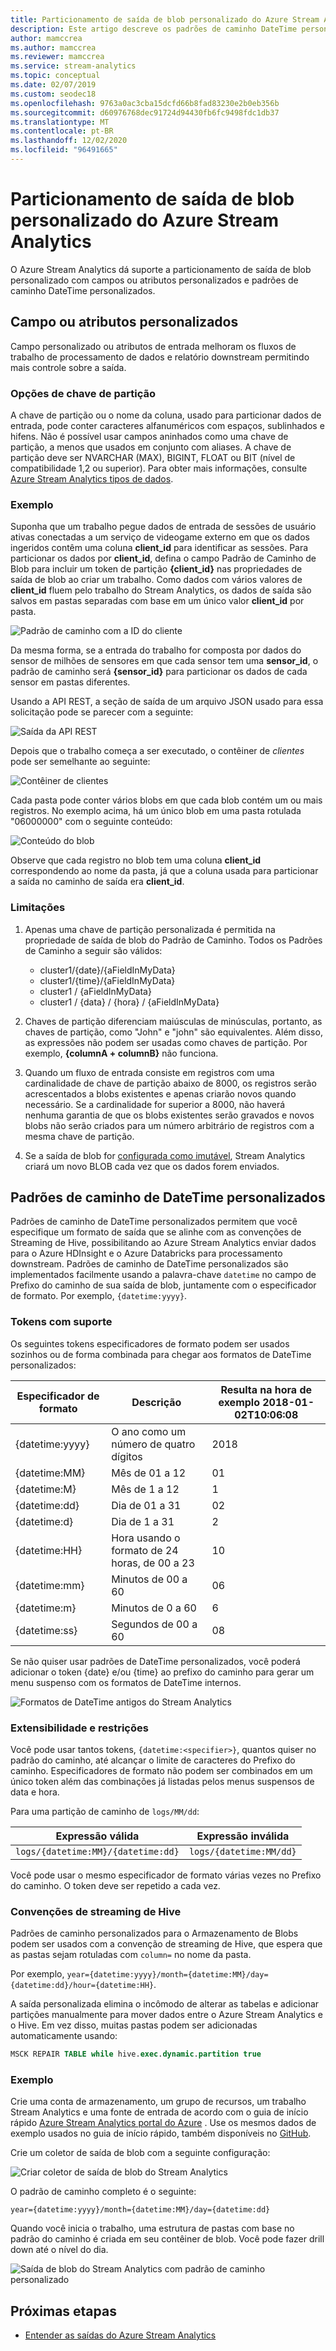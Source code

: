 ```yaml
---
title: Particionamento de saída de blob personalizado do Azure Stream Analytics
description: Este artigo descreve os padrões de caminho DateTime personalizados e os recursos de campo ou de atributos personalizados para a saída do armazenamento de blobs de trabalhos do Azure Stream Analytics.
author: mamccrea
ms.author: mamccrea
ms.reviewer: mamccrea
ms.service: stream-analytics
ms.topic: conceptual
ms.date: 02/07/2019
ms.custom: seodec18
ms.openlocfilehash: 9763a0ac3cba15dcfd66b8fad83230e2b0eb356b
ms.sourcegitcommit: d60976768dec91724d94430fb6fc9498fdc1db37
ms.translationtype: MT
ms.contentlocale: pt-BR
ms.lasthandoff: 12/02/2020
ms.locfileid: "96491665"
---
```

# <a name="azure-stream-analytics-custom-blob-output-partitioning"></a>Particionamento de saída de blob personalizado do Azure Stream Analytics

O Azure Stream Analytics dá suporte a particionamento de saída de blob personalizado com campos ou atributos personalizados e padrões de caminho DateTime personalizados. 

## <a name="custom-field-or-attributes"></a>Campo ou atributos personalizados

Campo personalizado ou atributos de entrada melhoram os fluxos de trabalho de processamento de dados e relatório downstream permitindo mais controle sobre a saída.

### <a name="partition-key-options"></a>Opções de chave de partição

A chave de partição ou o nome da coluna, usado para particionar dados de entrada, pode conter caracteres alfanuméricos com espaços, sublinhados e hifens. Não é possível usar campos aninhados como uma chave de partição, a menos que usados em conjunto com aliases. A chave de partição deve ser NVARCHAR (MAX), BIGINT, FLOAT ou BIT (nível de compatibilidade 1,2 ou superior). Para obter mais informações, consulte [Azure Stream Analytics tipos de dados](/stream-analytics-query/data-types-azure-stream-analytics).

### <a name="example"></a>Exemplo

Suponha que um trabalho pegue dados de entrada de sessões de usuário ativas conectadas a um serviço de videogame externo em que os dados ingeridos contêm uma coluna **client_id** para identificar as sessões. Para particionar os dados por **client_id**, defina o campo Padrão de Caminho de Blob para incluir um token de partição **{client_id}** nas propriedades de saída de blob ao criar um trabalho. Como dados com vários valores de **client_id** fluem pelo trabalho do Stream Analytics, os dados de saída são salvos em pastas separadas com base em um único valor **client_id** por pasta.

![Padrão de caminho com a ID do cliente](./media/stream-analytics-custom-path-patterns-blob-storage-output/stream-analytics-path-pattern-client-id.png)

Da mesma forma, se a entrada do trabalho for composta por dados do sensor de milhões de sensores em que cada sensor tem uma **sensor_id**, o padrão de caminho será **{sensor_id}** para particionar os dados de cada sensor em pastas diferentes.  


Usando a API REST, a seção de saída de um arquivo JSON usado para essa solicitação pode se parecer com a seguinte:  

![Saída da API REST](./media/stream-analytics-custom-path-patterns-blob-storage-output/stream-analytics-rest-output.png)

Depois que o trabalho começa a ser executado, o contêiner de *clientes* pode ser semelhante ao seguinte:  

![Contêiner de clientes](./media/stream-analytics-custom-path-patterns-blob-storage-output/stream-analytics-clients-container.png)

Cada pasta pode conter vários blobs em que cada blob contém um ou mais registros. No exemplo acima, há um único blob em uma pasta rotulada "06000000" com o seguinte conteúdo:

![Conteúdo do blob](./media/stream-analytics-custom-path-patterns-blob-storage-output/stream-analytics-blob-contents.png)

Observe que cada registro no blob tem uma coluna **client_id** correspondendo ao nome da pasta, já que a coluna usada para particionar a saída no caminho de saída era **client_id**.

### <a name="limitations"></a>Limitações

1. Apenas uma chave de partição personalizada é permitida na propriedade de saída de blob do Padrão de Caminho. Todos os Padrões de Caminho a seguir são válidos:

   * cluster1/{date}/{aFieldInMyData}  
   * cluster1/{time}/{aFieldInMyData}  
   * cluster1 / {aFieldInMyData}  
   * cluster1 / {data} / {hora} / {aFieldInMyData} 
   
2. Chaves de partição diferenciam maiúsculas de minúsculas, portanto, as chaves de partição, como "John" e "john" são equivalentes. Além disso, as expressões não podem ser usadas como chaves de partição. Por exemplo, **{columnA + columnB}** não funciona.  

3. Quando um fluxo de entrada consiste em registros com uma cardinalidade de chave de partição abaixo de 8000, os registros serão acrescentados a blobs existentes e apenas criarão novos quando necessário. Se a cardinalidade for superior a 8000, não haverá nenhuma garantia de que os blobs existentes serão gravados e novos blobs não serão criados para um número arbitrário de registros com a mesma chave de partição.

4. Se a saída de blob for [configurada como imutável](../storage/blobs/storage-blob-immutable-storage.md), Stream Analytics criará um novo BLOB cada vez que os dados forem enviados.

## <a name="custom-datetime-path-patterns"></a>Padrões de caminho de DateTime personalizados

Padrões de caminho de DateTime personalizados permitem que você especifique um formato de saída que se alinhe com as convenções de Streaming de Hive, possibilitando ao Azure Stream Analytics enviar dados para o Azure HDInsight e o Azure Databricks para processamento downstream. Padrões de caminho de DateTime personalizados são implementados facilmente usando a palavra-chave `datetime` no campo de Prefixo do caminho de sua saída de blob, juntamente com o especificador de formato. Por exemplo, `{datetime:yyyy}`.

### <a name="supported-tokens"></a>Tokens com suporte

Os seguintes tokens especificadores de formato podem ser usados sozinhos ou de forma combinada para chegar aos formatos de DateTime personalizados:

|Especificador de formato   |Descrição   |Resulta na hora de exemplo 2018-01-02T10:06:08|
|----------|-----------|------------|
|{datetime:yyyy}|O ano como um número de quatro dígitos|2018|
|{datetime:MM}|Mês de 01 a 12|01|
|{datetime:M}|Mês de 1 a 12|1|
|{datetime:dd}|Dia de 01 a 31|02|
|{datetime:d}|Dia de 1 a 31|2|
|{datetime:HH}|Hora usando o formato de 24 horas, de 00 a 23|10|
|{datetime:mm}|Minutos de 00 a 60|06|
|{datetime:m}|Minutos de 0 a 60|6|
|{datetime:ss}|Segundos de 00 a 60|08|

Se não quiser usar padrões de DateTime personalizados, você poderá adicionar o token {date} e/ou {time} ao prefixo do caminho para gerar um menu suspenso com os formatos de DateTime internos.

![Formatos de DateTime antigos do Stream Analytics](./media/stream-analytics-custom-path-patterns-blob-storage-output/stream-analytics-old-date-time-formats.png)

### <a name="extensibility-and-restrictions"></a>Extensibilidade e restrições

Você pode usar tantos tokens, `{datetime:<specifier>}`, quantos quiser no padrão do caminho, até alcançar o limite de caracteres do Prefixo do caminho. Especificadores de formato não podem ser combinados em um único token além das combinações já listadas pelos menus suspensos de data e hora. 

Para uma partição de caminho de `logs/MM/dd`:

|Expressão válida   |Expressão inválida   |
|----------|-----------|
|`logs/{datetime:MM}/{datetime:dd}`|`logs/{datetime:MM/dd}`|

Você pode usar o mesmo especificador de formato várias vezes no Prefixo do caminho. O token deve ser repetido a cada vez.

### <a name="hive-streaming-conventions"></a>Convenções de streaming de Hive

Padrões de caminho personalizados para o Armazenamento de Blobs podem ser usados com a convenção de streaming de Hive, que espera que as pastas sejam rotuladas com `column=` no nome da pasta.

Por exemplo, `year={datetime:yyyy}/month={datetime:MM}/day={datetime:dd}/hour={datetime:HH}`.

A saída personalizada elimina o incômodo de alterar as tabelas e adicionar partições manualmente para mover dados entre o Azure Stream Analytics e o Hive. Em vez disso, muitas pastas podem ser adicionadas automaticamente usando:

```SQL
MSCK REPAIR TABLE while hive.exec.dynamic.partition true
```

### <a name="example"></a>Exemplo

Crie uma conta de armazenamento, um grupo de recursos, um trabalho Stream Analytics e uma fonte de entrada de acordo com o guia de início rápido [Azure Stream Analytics portal do Azure](stream-analytics-quick-create-portal.md) . Use os mesmos dados de exemplo usados no guia de início rápido, também disponíveis no [GitHub](https://raw.githubusercontent.com/Azure/azure-stream-analytics/master/Samples/GettingStarted/HelloWorldASA-InputStream.json).

Crie um coletor de saída de blob com a seguinte configuração:

![Criar coletor de saída de blob do Stream Analytics](./media/stream-analytics-custom-path-patterns-blob-storage-output/stream-analytics-create-output-sink.png)

O padrão de caminho completo é o seguinte:


`year={datetime:yyyy}/month={datetime:MM}/day={datetime:dd}`


Quando você inicia o trabalho, uma estrutura de pastas com base no padrão do caminho é criada em seu contêiner de blob. Você pode fazer drill down até o nível do dia.

![Saída de blob do Stream Analytics com padrão de caminho personalizado](./media/stream-analytics-custom-path-patterns-blob-storage-output/stream-analytics-blob-output-folder-structure.png)

## <a name="next-steps"></a>Próximas etapas

* [Entender as saídas do Azure Stream Analytics](stream-analytics-define-outputs.md)